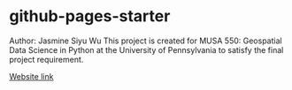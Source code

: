 # github-pages-starter

Author: Jasmine Siyu Wu
This project is created for MUSA 550: Geospatial Data Science in Python at the University of Pennsylvania to satisfy the final project requirement.


[Website link](https://jasmine-siyu-wu.github.io/ohio-driver-ed-safety-page/)
